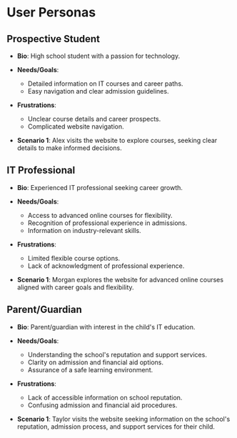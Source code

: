# User Personas

## Prospective Student

- **Bio**: High school student with a passion for technology.

- **Needs/Goals**:

  - Detailed information on IT courses and career paths.
  - Easy navigation and clear admission guidelines.

- **Frustrations**:

  - Unclear course details and career prospects.
  - Complicated website navigation.

- **Scenario 1**: Alex visits the website to explore courses, seeking clear
  details to make informed decisions.

## IT Professional

- **Bio**: Experienced IT professional seeking career growth.

- **Needs/Goals**:

  - Access to advanced online courses for flexibility.
  - Recognition of professional experience in admissions.
  - Information on industry-relevant skills.

- **Frustrations**:

  - Limited flexible course options.
  - Lack of acknowledgment of professional experience.

- **Scenario 1**: Morgan explores the website for advanced online courses
  aligned with career goals and flexibility.

## Parent/Guardian

- **Bio**: Parent/guardian with interest in the child's IT education.

- **Needs/Goals**:

  - Understanding the school's reputation and support services.
  - Clarity on admission and financial aid options.
  - Assurance of a safe learning environment.

- **Frustrations**:

  - Lack of accessible information on school reputation.
  - Confusing admission and financial aid procedures.

- **Scenario 1**: Taylor visits the website seeking information on the school's
  reputation, admission process, and support services for their child.
